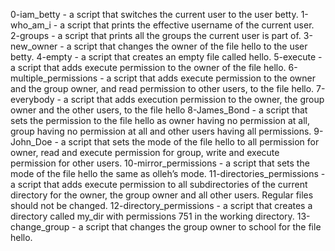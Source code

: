 0-iam_betty - a script that switches the current user to the user betty.
1-who_am_i - a script that prints the effective username of the current user.
2-groups - a script that prints all the groups the current user is part of.
3-new_owner - a script that changes the owner of the file hello to the user betty.
4-empty - a script that creates an empty file called hello.
5-execute - a script that adds execute permission to the owner of the file hello.
6-multiple_permissions - a script that adds execute permission to the owner and the group owner, and read permission to other users, to the file hello.
7-everybody - a script that adds execution permission to the owner, the group owner and the other users, to the file hello
8-James_Bond - a script that sets the permission to the file hello as owner having no permission at all, group having no permission at all and other users having all permissions.
9-John_Doe - a script that sets the mode of the file hello to all permission for owner, read and execute permission for group, write and execute permission for other users.
10-mirror_permissions - a script that sets the mode of the file hello the same as olleh’s mode.
11-directories_permissions - a script that adds execute permission to all subdirectories of the current directory for the owner, the group owner and all other users. Regular files should not be changed.
12-directory_permissions - a script that creates a directory called my_dir with permissions 751 in the working directory.
13-change_group - a script that changes the group owner to school for the file hello.
